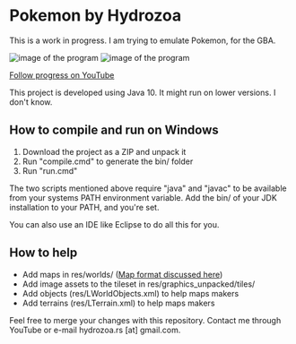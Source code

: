 # Pokemon by Hydrozoa

This is a work in progress. I am trying to emulate Pokemon, for the GBA.

![image of the program](https://i.imgur.com/T4aOiae.png)
![image of the program](https://i.imgur.com/YNaRDTT.png)

[Follow progress on YouTube](https://www.youtube.com/playlist?list=PLVOwyy-CHLyrFO9A60_z0Q_x8RfpvgrbM) 

This project is developed using Java 10. It might run on lower versions. I don't know.

## How to compile and run on Windows
1. Download the project as a ZIP and unpack it
2. Run "compile.cmd" to generate the bin/ folder
3. Run "run.cmd"

The two scripts mentioned above require "java" and "javac" to be available from your systems PATH environment variable. Add the bin/ of your JDK installation to your PATH, and you're set.

You can also use an IDE like Eclipse to do all this for you.

## How to help
* Add maps in res/worlds/ ([Map format discussed here](https://github.com/hydrozoa-yt/pokemon/wiki/World-loading-format))
* Add image assets to the tileset in res/graphics_unpacked/tiles/
* Add objects (res/LWorldObjects.xml) to help maps makers
* Add terrains (res/LTerrain.xml) to help maps makers

Feel free to merge your changes with this repository. Contact me through YouTube or e-mail hydrozoa.rs [at] gmail.com.